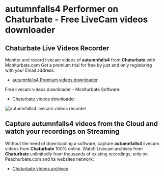 # autumnfalls4 Performer on Chaturbate - Free LiveCam videos downloader

## Chaturbate Live Videos Recorder

Monitor and record livecam videos of **autumnfalls4** from **Chaturbate** with Moniturbate.com
Get a premium trial for free by just and only registering with your Email address:
* [autumnfalls4 Premium videos downloader](https://moniturbate.com/request-demo-licence-key.html)

Free livecam videos downloader - Moniturbate Software:
* [Chaturbate videos downloader](https://moniturbate.com/moniturbate-download-software.html)

![autumnfalls4 livecam videos recorder](https://peachurnet.com/templates/moniturbate-software.png)


## Capture autumnfalls4 videos from the Cloud and watch your recordings on Streaming

Without the need of downloading a software, capture **autumnfalls4** livecam videos from **Chaturbate** 100% online.
Watch Livecam archives from **Chaturbate** unlimitedly from thousands of existing recordings, only on Peachurbate.com and its websites network:
* [Chaturbate videos archives](https://peachurnet.com/)